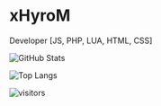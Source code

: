 # xHyroM
 Developer [JS, PHP, LUA, HTML, CSS]

![GitHub Stats](https://github-readme-stats.vercel.app/api?username=xHyroM&show_icons=true&theme=dark)

![Top Langs](https://github-readme-stats.vercel.app/api/top-langs/?username=xHyroM&theme=dark&layout=compact)

 ![visitors](https://visitor-badge.laobi.icu/badge?page_id=xHyroM.xHyroM)
